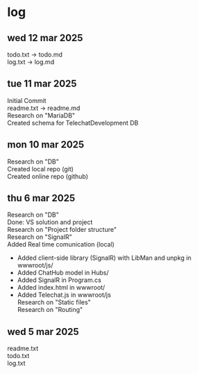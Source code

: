 # log  
## wed 12 mar 2025  
todo.txt -> todo.md  
log.txt -> log.md  
## tue 11 mar 2025  
Initial Commit  
readme.txt -> readme.md  
Research on "MariaDB"  
Created schema for TelechatDevelopment DB  
## mon 10 mar 2025  
Research on "DB"  
Created local repo (git)  
Created online repo (github)  
## thu 6 mar 2025  
Research on "DB"  
Done: VS solution and project  
Research on "Project folder structure"  
Research on "SignalR"  
Added Real time comunication (local)
- Added client-side library (SignalR) with LibMan and unpkg in wwwroot/js/
- Added ChatHub model in Hubs/
- Added SignalR in Program.cs
- Added index.html in wwwroot/
- Added Telechat.js in wwwroot/js  
Research on "Static files"  
Research on "Routing"  
## wed 5 mar 2025  
readme.txt  
todo.txt  
log.txt  

